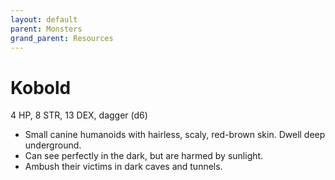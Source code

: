 ```yaml
---
layout: default
parent: Monsters
grand_parent: Resources
---
```


# Kobold

4 HP, 8 STR, 13 DEX, dagger (d6)

- Small canine humanoids with hairless, scaly, red-brown skin. Dwell deep underground.
- Can see perfectly in the dark, but are harmed by sunlight.
- Ambush their victims in dark caves and tunnels.
